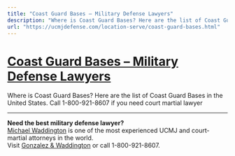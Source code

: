 ```yaml
---
title: "Coast Guard Bases – Military Defense Lawyers"
description: "Where is Coast Guard Bases? Here are the list of Coast Guard Bases in the United States. Call 1-800-921-8607 if you need court martial lawyer"
url: "https://ucmjdefense.com/location-serve/coast-guard-bases.html"
---
```


# [Coast Guard Bases – Military Defense Lawyers](https://ucmjdefense.com/location-serve/coast-guard-bases.html)

Where is Coast Guard Bases? Here are the list of Coast Guard Bases in the United States. Call 1-800-921-8607 if you need court martial lawyer

---

**Need the best military defense lawyer?**  
[Michael Waddington](https://ucmjdefense.com/attorneys/michael-stewart-waddington-partner.html) is one of the most experienced UCMJ and court-martial attorneys in the world.  
Visit [Gonzalez & Waddington](https://ucmjdefense.com) or call 1-800-921-8607.
